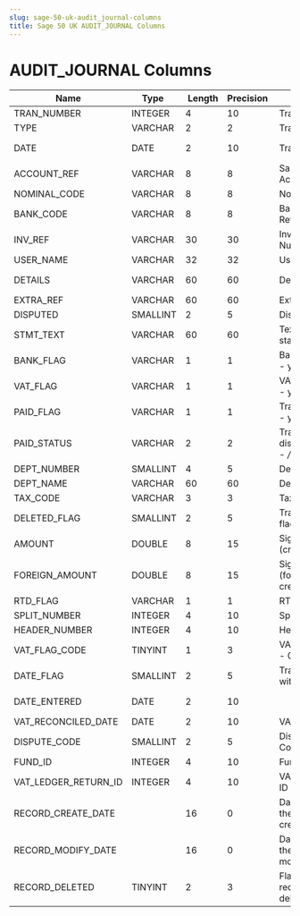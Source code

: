 ```yaml
---
slug: sage-50-uk-audit_journal-columns
title: Sage 50 UK AUDIT_JOURNAL Columns
---
```

# AUDIT_JOURNAL Columns

| Name | Type  |  Length | Precision  |  Notes  | Example |
| --- | --- | --- | --- | --- | --- |
| TRAN_NUMBER | INTEGER | 4 | 10 | Transaction number | 1 |
| TYPE | VARCHAR | 2 | 2 | Transaction type | SI |
| DATE | DATE | 2 | 10 | Transaction date | 31/12/2016 00:00:00 |
| ACCOUNT_REF | VARCHAR | 8 | 8 | Sales/Purchase/Bank Account Reference | COM001 |
| NOMINAL_CODE | VARCHAR | 8 | 8 | Nominal Code | 1100 |
| BANK_CODE | VARCHAR | 8 | 8 | Bank Account Reference |  |
| INV_REF | VARCHAR | 30 | 30 | Invoice Reference Number | O/BAL |
| USER_NAME | VARCHAR | 32 | 32 | User name | MANAGER |
| DETAILS | VARCHAR | 60 | 60 | Details | Opening Balance |
| EXTRA_REF | VARCHAR | 60 | 60 | Extra Reference |  |
| DISPUTED | SMALLINT | 2 | 5 | Disputed flag | 0 |
| STMT_TEXT | VARCHAR | 60 | 60 | Text for summary statements | Goods/Services |
| BANK_FLAG | VARCHAR | 1 | 1 | Bank reconciled flag - y/n/- | - |
| VAT_FLAG | VARCHAR | 1 | 1 | VAT reconciled flag - y/n/- | - |
| PAID_FLAG | VARCHAR | 1 | 1 | Transaction paid flag - y/n | Y |
| PAID_STATUS | VARCHAR | 2 | 2 | Transaction disputed/paid status - */p/d*/dp/ |  |
| DEPT_NUMBER | SMALLINT | 4 | 5 | Department number | 0 |
| DEPT_NAME | VARCHAR | 60 | 60 | Department name | Default |
| TAX_CODE | VARCHAR | 3 | 3 | Tax code (T0 to T99) | T9 |
| DELETED_FLAG | SMALLINT | 2 | 5 | Transaction deleted flag | 0 |
| AMOUNT | DOUBLE | 8 | 15 | Signed amount (credits negative) | 150 |
| FOREIGN_AMOUNT | DOUBLE | 8 | 15 | Signed amount (foreign currency, credits negative) | 150 |
| RTD_FLAG | VARCHAR | 1 | 1 | RTD reconciled flag | - |
| SPLIT_NUMBER | INTEGER | 4 | 10 | Split number | 1 |
| HEADER_NUMBER | INTEGER | 4 | 10 | Header number | 1 |
| VAT_FLAG_CODE | TINYINT | 1 | 3 | VAT reconciled flag - 0/1 | 0 |
| DATE_FLAG | SMALLINT | 2 | 5 | Transaction date within report criteria | 0 |
| DATE_ENTERED | DATE | 2 | 10 |  | 13/09/2016 00:00:00 |
| VAT_RECONCILED_DATE | DATE | 2 | 10 | VAT Reconciled Date |  |
| DISPUTE_CODE | SMALLINT | 2 | 5 | Dispute Reason Code | 0 |
| FUND_ID | INTEGER | 4 | 10 | Fund ID | 0 |
| VAT_LEDGER_RETURN_ID | INTEGER | 4 | 10 | VAT Ledger Return ID | 0 |
| RECORD_CREATE_DATE |  | 16 | 0 | Date and time when the record was created. | 27/04/2010 17:16:57 |
| RECORD_MODIFY_DATE |  | 16 | 0 | Date and time when the record was modified. | 04/08/2017 14:18:53 |
| RECORD_DELETED | TINYINT | 2 | 3 | Flag denoting if the record has been deleted or not. | 0 |

